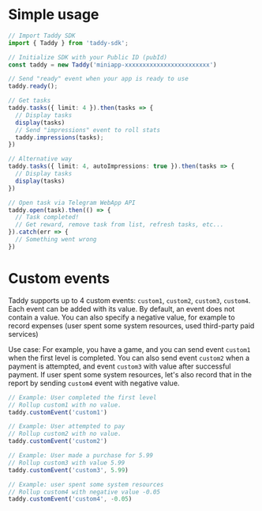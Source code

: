 Simple usage
============
```ts
// Import Taddy SDK
import { Taddy } from 'taddy-sdk';

// Initialize SDK with your Public ID (pubId)
const taddy = new Taddy('miniapp-xxxxxxxxxxxxxxxxxxxxxxxx')

// Send "ready" event when your app is ready to use
taddy.ready();

// Get tasks
taddy.tasks({ limit: 4 }).then(tasks => {
  // Display tasks
  display(tasks)
  // Send "impressions" event to roll stats
  taddy.impressions(tasks);
})

// Alternative way
taddy.tasks({ limit: 4, autoImpressions: true }).then(tasks => {
  // Display tasks
  display(tasks)
})

// Open task via Telegram WebApp API
taddy.open(task).then(() => {
  // Task completed! 
  // Get reward, remove task from list, refresh tasks, etc...
}).catch(err => {
  // Something went wrong
})
```

Custom events
=============
Taddy supports up to 4 custom events: `custom1`, `custom2`, `custom3`, `custom4`.
Each event can be added with its value. By default, an event does not contain a value.
You can also specify a negative value, for example to record expenses (user spent some system resources, used third-party paid services)

Use case: For example, you have a game, and you can send event `custom1` when the first level is completed. 
You can also send event `custom2` when a payment is attempted, and event `custom3` with value after successful payment.
If user spent some system resources, let's also record that in the report by sending `custom4` event with negative value.

```ts
// Example: User completed the first level
// Rollup custom1 with no value. 
taddy.customEvent('custom1')

// Example: User attempted to pay
// Rollup custom2 with no value. 
taddy.customEvent('custom2')

// Example: User made a purchase for 5.99
// Rollup custom3 with value 5.99
taddy.customEvent('custom3', 5.99)

// Example: user spent some system resources
// Rollup custom4 with negative value -0.05
taddy.customEvent('custom4', -0.05)
```